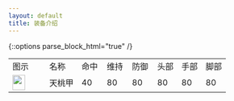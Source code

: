```yaml
---
layout: default
title: 装备介绍
---
```


{::options parse_block_html="true" /}


<table class="tr-Table" id= "tsu">
<colgroup>
	<col align="left">
	<col align="left">
	<col align="middle" width="50">
	<col align="middle" width="50">
	<col align="middle" width="50">
	<col align="middle">
	<col align="middle">
</colgroup>
<tr class="head">
  <td>图示</td>
  <td>名称</td>
  <td>命中</td>
  <td>维持</td>
  <td>防御</td>
  <td>头部</td>
  <td>手部</td>
  <td>脚部</td>
</tr>
<tr>
  <td><img src="https://images.1000y.com.tw/img/item_455.gif" width="25" height="30" border="0" align="left" alt="" style="margin-right:2em"></td>
  <td>天桃甲</td>
  <td>40</td>
  <td>80</td>
  <td>80</td>
  <td>80</td>
  <td>80</td>
  <td>80</td>
</tr>
</table>